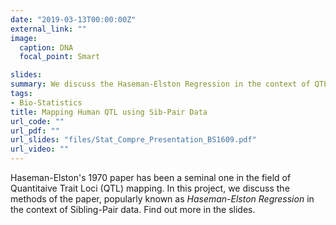 ```yaml
---
date: "2019-03-13T00:00:00Z"
external_link: ""
image:
  caption: DNA
  focal_point: Smart

slides: 
summary: We discuss the Haseman-Elston Regression in the context of QTL Mapping.
tags:
- Bio-Statistics
title: Mapping Human QTL using Sib-Pair Data
url_code: ""
url_pdf: ""
url_slides: "files/Stat_Compre_Presentation_BS1609.pdf"
url_video: ""
---
```


Haseman-Elston's 1970 paper has been a seminal one in the field of Quantitaive Trait Loci (QTL) mapping. In this project, we discuss the methods of the paper, popularly known as *Haseman-Elston Regression* in the context of Sibling-Pair data. Find out more in the slides.
